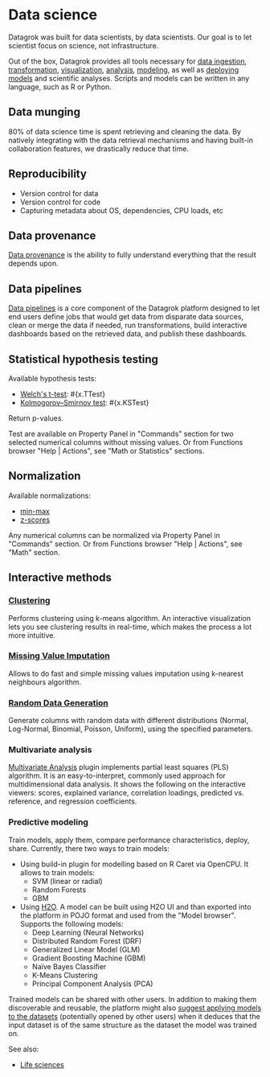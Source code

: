 <!-- TITLE: Data science -->
<!-- SUBTITLE: -->

# Data science

Datagrok was built for data scientists, by data scientists. Our goal is to let scientist focus 
on science, not infrastructure. 

Out of the box, Datagrok provides all tools necessary for 
[data ingestion](../access/importing-data.md), 
[transformation](../transform/data-wrangling.md), 
[visualization](../visualize/viewers.md), 
[analysis](../explore/exploratory-data-analysis.md), 
[modeling](predictive-modeling.md), 
as well as [deploying models](predictive-modeling.md#deployment) 
and scientific analyses. Scripts and models can be written in any language, such as R or Python. 

## Data munging

80% of data science time is spent retrieving and cleaning the data. By natively integrating 
with the data retrieval mechanisms and having built-in collaboration features, we drastically
reduce that time.

## Reproducibility

* Version control for data
* Version control for code
* Capturing metadata about OS, dependencies, CPU loads, etc 

## Data provenance

[Data provenance](../govern/data-provenance.md) is the ability to fully understand everything 
that the result depends upon.

## Data pipelines

[Data pipelines](access/data-pipeline.md)  is a core component of the Datagrok platform designed to let end users
define  jobs that would get data from disparate data sources, clean or merge the data if needed, 
run transformations, build interactive dashboards based on the retrieved data, and publish 
these dashboards.

## Statistical hypothesis testing

Available hypothesis tests:
* [Welch's t-test](https://en.wikipedia.org/wiki/Welch%27s_t-test): #{x.TTest}
* [Kolmogorov–Smirnov test](https://en.wikipedia.org/wiki/Kolmogorov–Smirnov_test): #{x.KSTest}

Return p-values.

Test are available on Property Panel in "Commands" section for two selected numerical columns 
without missing values. Or from Functions browser "Help | Actions", see "Math or Statistics" 
sections. 

## Normalization

Available normalizations:
* [min-max](https://en.wikipedia.org/wiki/Feature_scaling)
* [z-scores](https://en.wikipedia.org/wiki/Standard_score)

Any numerical columns can be normalized via Property Panel in "Commands" section. 
Or from Functions browser "Help | Actions", see "Math" section. 

## Interactive methods

### [Clustering](../explore/cluster-data.md)
Performs clustering using k-means algorithm. An interactive visualization lets you see clustering
results in real-time, which makes the process a lot more intuitive.

### [Missing Value Imputation](../transform/missing-values-imputation.md) 
Allows to do fast and simple missing values imputation using k-nearest neighbours algorithm.  

### [Random Data Generation](../transform/random-data.md)
Generate columns with random data with different distributions (Normal, Log-Normal, Binomial, Poisson, Uniform),
using the specified parameters.

### Multivariate analysis 
[Multivariate Analysis](../explore/multivariate-analysis/pls.md) plugin implements partial 
least squares (PLS) algorithm. It is an easy-to-interpret, commonly used approach for multidimensional 
data analysis. It shows the following on the interactive viewers: scores, explained variance, 
correlation loadings, predicted vs. reference, and regression coefficients.

### Predictive modeling
Train models, apply them, compare performance characteristics, deploy, share. 
Currently, there two ways to train models:

 * Using build-in plugin for modelling based on R Caret via OpenCPU. It allows to train models:
   * SVM (linear or radial)
   * Random Forests
   * GBM
 * Using [H2O](https://h2o.ai). A model can be built using H2O UI and than exported into the platform in POJO format 
   and used from the "Model browser". Supports the following models:
   * Deep Learning (Neural Networks)
   * Distributed Random Forest (DRF)
   * Generalized Linear Model (GLM)
   * Gradient Boosting Machine (GBM)
   * Naïve Bayes Classifier
   * K-Means Clustering
   * Principal Component Analysis (PCA)

Trained models can be shared with other users. In addition to making them discoverable and reusable, the platform
might also [suggest applying models to the datasets](self-learning-platform.md) (potentially opened by 
other users) when it deduces that the input dataset is of the same structure as the dataset the model was trained on.

See also:
* [Life sciences](../stories/life-sciences.md)
